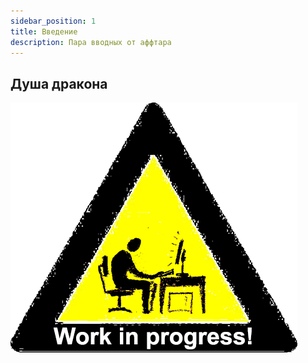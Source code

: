```yaml
---
sidebar_position: 1
title: Введение
description: Пара вводных от аффтара
---
```


## Душа дракона

![wip](/img/work-in-progress.png)